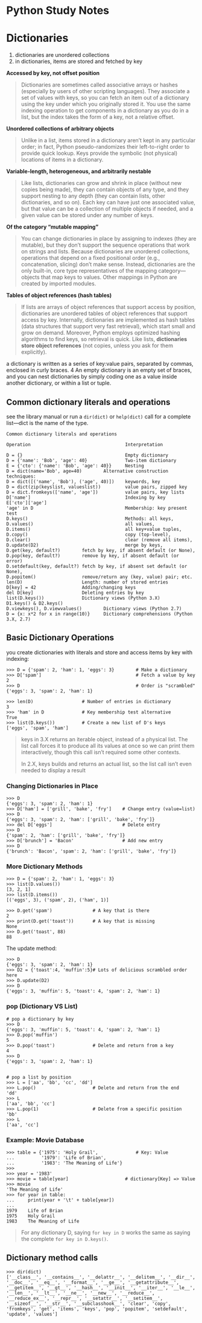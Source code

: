 # Python Study Notes



# Dictionaries

1. dictionaries are unordered collections
2. in dictionaries, items are stored and fetched by key

**Accessed by key, not offset position**

> Dictionaries are sometimes called associative arrays or hashes (especially by users of other scripting languages). They associate a set of values with keys, so you can fetch an item out of a dictionary using the key under which you originally stored it. You use the same indexing operation to get components in a dictionary as you do in a list, but the index takes the form of a key, not a relative offset.

**Unordered collections of arbitrary objects** 

> Unlike in a list, items stored in a dictionary aren’t kept in any particular order; in fact, Python pseudo-randomizes their left-to-right order to provide quick lookup. Keys provide the symbolic (not physical) locations of items in a dictionary. 

**Variable-length, heterogeneous, and arbitrarily nestable** 

> Like lists, dictionaries can grow and shrink in place (without new copies being made), they can contain objects of any type, and they support nesting to any depth (they can contain lists, other dictionaries, and so on). Each key can have just one associated value, but that value can be a collection of multiple objects if needed, and a given value can be stored under any number of keys.

**Of the category “mutable mapping”** 

> You can change dictionaries in place by assigning to indexes (they are mutable), but they don’t support the sequence operations that work on strings and lists. Because dictionaries are unordered collections, operations that depend on a fixed positional order (e.g., concatenation, slicing) don’t make sense. Instead, dictionaries are the only built-in, core type representatives of the mapping category—objects that map keys to values. Other mappings in Python are created by imported modules.

**Tables of object references (hash tables)** 

> If lists are arrays of object references that support access by position, dictionaries are unordered tables of object references that support access by key. Internally, dictionaries are implemented as hash tables (data structures that support very fast retrieval), which start small and grow on demand. Moreover, Python employs optimized hashing algorithms to find keys, so retrieval is quick. Like lists, **dictionaries store object references** (not copies, unless you ask for them explicitly).

a dictionary is written as a series of key:value pairs, separated by commas, enclosed in curly braces. 4 An empty dictionary is an empty set of braces, and you can nest dictionaries by simply coding one as a value inside another dictionary, or within a list or tuple.

## Common dictionary literals and operations

see the library manual or run a `dir(dict)` or `help(dict)` call for a complete list—dict is the name of the type.

```
Common dictionary literals and operations

Operation									Interpretation

D = {} 										Empty dictionary 
D = {'name': 'Bob', 'age': 40} 				Two-item dictionary
E = {'cto': {'name': 'Bob', 'age': 40}} 	Nesting
D = dict(name='Bob', age=40) 		Alternative construction techniques:
D = dict([('name', 'Bob'), ('age', 40)]) 	keywords, key
D = dict(zip(keyslist, valueslist)) 		value pairs, zipped key
D = dict.fromkeys(['name', 'age']) 			value pairs, key lists
D['name'] 									Indexing by key
E['cto']['age'] 
'age' in D									Membership: key present test
D.keys()									Methods: all keys,
D.values()									all values,
D.items()									all key+value tuples,
D.copy()									copy (top-level),
D.clear()									clear (remove all items),
D.update(D2)								merge by keys,
D.get(key, default?)		fetch by key, if absent default (or None),
D.pop(key, default?)		remove by key, if absent default (or error)
D.setdefault(key, default?) fetch by key, if absent set default (or 								None),
D.popitem()					remove/return any (key, value) pair; etc.
len(D) 						Length: number of stored entries
D[key] = 42 				Adding/changing keys
del D[key] 					Deleting entries by key
list(D.keys()) 				Dictionary views (Python 3.X)
D1.keys() & D2.keys()
D.viewkeys(), D.viewvalues() 		Dictionary views (Python 2.7)
D = {x: x*2 for x in range(10)}		Dictionary comprehensions (Python 										3.X, 2.7)
```



## Basic Dictionary Operations

you create dictionaries with literals and store and access items by key with indexing:

```
>>> D = {'spam': 2, 'ham': 1, 'eggs': 3}		# Make a dictionary
>>> D['spam']									# Fetch a value by key
2
>>> D 											# Order is "scrambled"
{'eggs': 3, 'spam': 2, 'ham': 1}

>>> len(D) 					# Number of entries in dictionary
3
>>> 'ham' in D 				# Key membership test alternative
True
>>> list(D.keys()) 			# Create a new list of D's keys
['eggs', 'spam', 'ham']
```

> keys in 3.X returns an iterable object, instead of a physical list. The list call forces it to produce all its values at once so we can print them interactively, though this call isn’t required some other contexts.
>
> In 2.X, keys builds and returns an actual list, so the list call isn’t even needed to display a result

### Changing Dictionaries in Place

```
>>> D 
{'eggs': 3, 'spam': 2, 'ham': 1}
>>> D['ham'] = ['grill', 'bake', 'fry']    # Change entry (value=list)
>>> D 
{'eggs': 3, 'spam': 2, 'ham': ['grill', 'bake', 'fry']}
>>> del D['eggs']						   # Delete entry
>>> D 
{'spam': 2, 'ham': ['grill', 'bake', 'fry']}
>>> D['brunch'] = 'Bacon' 				   # Add new entry
>>> D 
{'brunch': 'Bacon', 'spam': 2, 'ham': ['grill', 'bake', 'fry']}
```



### More Dictionary Methods

```
>>> D = {'spam': 2, 'ham': 1, 'eggs': 3}
>>> list(D.values()) 
[3, 2, 1]
>>> list(D.items()) 
[('eggs', 3), ('spam', 2), ('ham', 1)]

>>> D.get('spam') 				# A key that is there
2
>>> print(D.get('toast')) 		# A key that is missing
None
>>> D.get('toast', 88) 
88
```

The update method:

```
>>> D 
{'eggs': 3, 'spam': 2, 'ham': 1}
>>> D2 = {'toast':4, 'muffin':5}# Lots of delicious scrambled order here
>>> D.update(D2)
>>> D 
{'eggs': 3, 'muffin': 5, 'toast': 4, 'spam': 2, 'ham': 1}
```

### pop (Dictionary VS List)

```
# pop a dictionary by key
>>> D 
{'eggs': 3, 'muffin': 5, 'toast': 4, 'spam': 2, 'ham': 1}
>>> D.pop('muffin') 
5
>>> D.pop('toast') 				# Delete and return from a key 
4
>>> D 
{'eggs': 3, 'spam': 2, 'ham': 1}


# pop a list by position
>>> L = ['aa', 'bb', 'cc', 'dd']
>>> L.pop() 					# Delete and return from the end
'dd'
>>> L 
['aa', 'bb', 'cc']
>>> L.pop(1) 					# Delete from a specific position
'bb'
>>> L 
['aa', 'cc']
```



### Example: Movie Database

```
>>> table = {'1975': 'Holy Grail', 				# Key: Value
... 		 '1979': 'Life of Brian', 
... 		 '1983': 'The Meaning of Life'}
>>>
>>> year = '1983'
>>> movie = table[year]						# dictionary[Key] => Value
>>> movie 
'The Meaning of Life'
>>> for year in table:
...     print(year + '\t' + table[year]) 
...
1979 	Life of Brian 
1975	Holy Grail 
1983 	The Meaning of Life
```

> For any dictionary D, saying `for key in D` works the same as saying the complete `for key in D.keys()`.

















## Dictionary method calls



```
>>> dir(dict)
['__class__', '__contains__', '__delattr__', '__delitem__', '__dir__', '__doc__', '__eq__', '__format__', '__ge__', '__getattribute__', '__getitem__', '__gt__', '__hash__', '__init__', '__iter__', '__le__', '__len__', '__lt__', '__ne__', '__new__', '__reduce__', '__reduce_ex__', '__repr__', '__setattr__', '__setitem__', '__sizeof__', '__str__', '__subclasshook__', 'clear', 'copy', 'fromkeys', 'get', 'items', 'keys', 'pop', 'popitem', 'setdefault', 'update', 'values']
```
